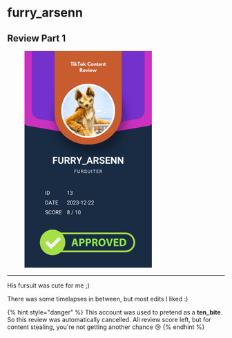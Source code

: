 # furry\_arsenn

## Review Part 1

<figure><img src="../.gitbook/assets/TikTok Review Card - furry_arsenn.png" alt="" width="295"><figcaption></figcaption></figure>

***

His fursuit was cute for me ;)

There was some timelapses in between, but most edits I liked :)

{% hint style="danger" %}
This account was used to pretend as a **ten\_bite**. So this review was automatically cancelled. All review score left, but for content stealing, you're not getting another chance :cry:
{% endhint %}
